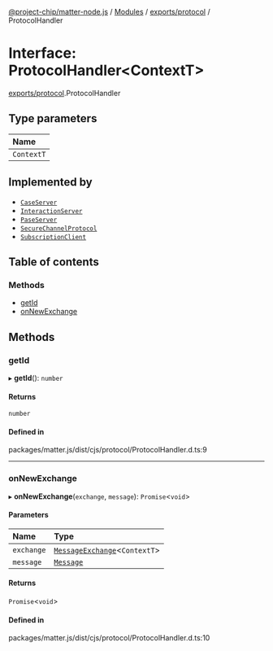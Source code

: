 [@project-chip/matter-node.js](../README.md) / [Modules](../modules.md) / [exports/protocol](../modules/exports_protocol.md) / ProtocolHandler

# Interface: ProtocolHandler<ContextT\>

[exports/protocol](../modules/exports_protocol.md).ProtocolHandler

## Type parameters

| Name |
| :------ |
| `ContextT` |

## Implemented by

- [`CaseServer`](../classes/exports_session.CaseServer.md)
- [`InteractionServer`](../classes/exports_interaction.InteractionServer.md)
- [`PaseServer`](../classes/exports_session.PaseServer.md)
- [`SecureChannelProtocol`](../classes/exports_securechannel.SecureChannelProtocol.md)
- [`SubscriptionClient`](../classes/exports_interaction.SubscriptionClient.md)

## Table of contents

### Methods

- [getId](exports_protocol.ProtocolHandler.md#getid)
- [onNewExchange](exports_protocol.ProtocolHandler.md#onnewexchange)

## Methods

### getId

▸ **getId**(): `number`

#### Returns

`number`

#### Defined in

packages/matter.js/dist/cjs/protocol/ProtocolHandler.d.ts:9

___

### onNewExchange

▸ **onNewExchange**(`exchange`, `message`): `Promise`<`void`\>

#### Parameters

| Name | Type |
| :------ | :------ |
| `exchange` | [`MessageExchange`](../classes/exports_protocol.MessageExchange.md)<`ContextT`\> |
| `message` | [`Message`](exports_codec.Message.md) |

#### Returns

`Promise`<`void`\>

#### Defined in

packages/matter.js/dist/cjs/protocol/ProtocolHandler.d.ts:10
